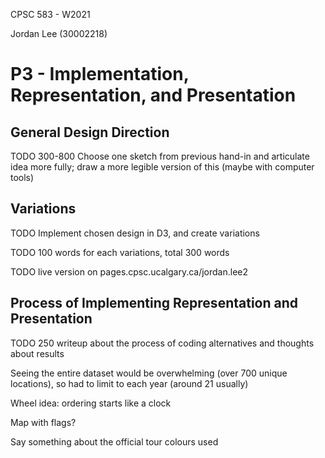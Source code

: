 CPSC 583 - W2021

Jordan Lee (30002218)

# P3 - Implementation, Representation, and Presentation

## General Design Direction

TODO 300-800 Choose one sketch from previous hand-in and articulate idea more fully; draw a more legible version of this (maybe with computer tools)

## Variations

TODO Implement chosen design in D3, and create variations

TODO 100 words for each variations, total 300 words

TODO live version on pages.cpsc.ucalgary.ca/jordan.lee2

## Process of Implementing Representation and Presentation

TODO 250 writeup about the process of coding alternatives and thoughts about results





Seeing the entire dataset would be overwhelming (over 700 unique locations), so had to limit to each year (around 21 usually)

Wheel idea: ordering starts like a clock

Map with flags?

Say something about the official tour colours used